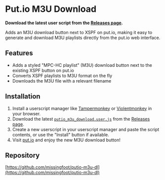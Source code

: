 # Put.io M3U Download

**Download the latest user script from the [Releases page](https://github.com/missingfoot/putio-m3u-dl/releases).**

Adds an M3U download button next to XSPF on put.io, making it easy to generate and download M3U playlists directly from the put.io web interface.

## Features
- Adds a styled "MPC-HC playlist" (M3U) download button next to the existing XSPF button on put.io
- Converts XSPF playlists to M3U format on the fly
- Downloads the M3U file with a relevant filename

## Installation
1. Install a userscript manager like [Tampermonkey](https://www.tampermonkey.net/) or [Violentmonkey](https://violentmonkey.github.io/) in your browser.
2. Download the latest [`putio_m3u_download.user.js`](https://github.com/missingfoot/putio-m3u-dl/releases) from the [Releases page](https://github.com/missingfoot/putio-m3u-dl/releases).
3. Create a new userscript in your userscript manager and paste the script contents, or use the "Install" button if available.
4. Visit [put.io](https://app.put.io/) and enjoy the new M3U download button!

## Repository
[https://github.com/missingfoot/putio-m3u-dl](https://github.com/missingfoot/putio-m3u-dl) 